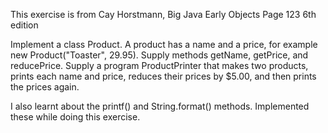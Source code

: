This exercise is from Cay Horstmann, Big Java Early Objects Page 123 6th edition

Implement a class Product. A product has a name and a price, for example new
Product("Toaster", 29.95). Supply methods getName, getPrice, and reducePrice. Supply
a program ProductPrinter that makes two products, prints each name and price,
reduces their prices by $5.00, and then prints the prices again.

I also learnt about the printf() and String.format() methods. Implemented these while doing this exercise.
